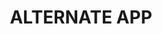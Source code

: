 ---
title: ALTERNATE APP
replaces:
  - name: XD
    abbreviation: XD
  - name: Illustrator
    abbreviation: AI
pricing:
  - price: paid
  - price: foss
description: Brief description of why you should get this app. Lorem ipsum blah blah blah something ok bye.
downloadLink: https://example.com
---